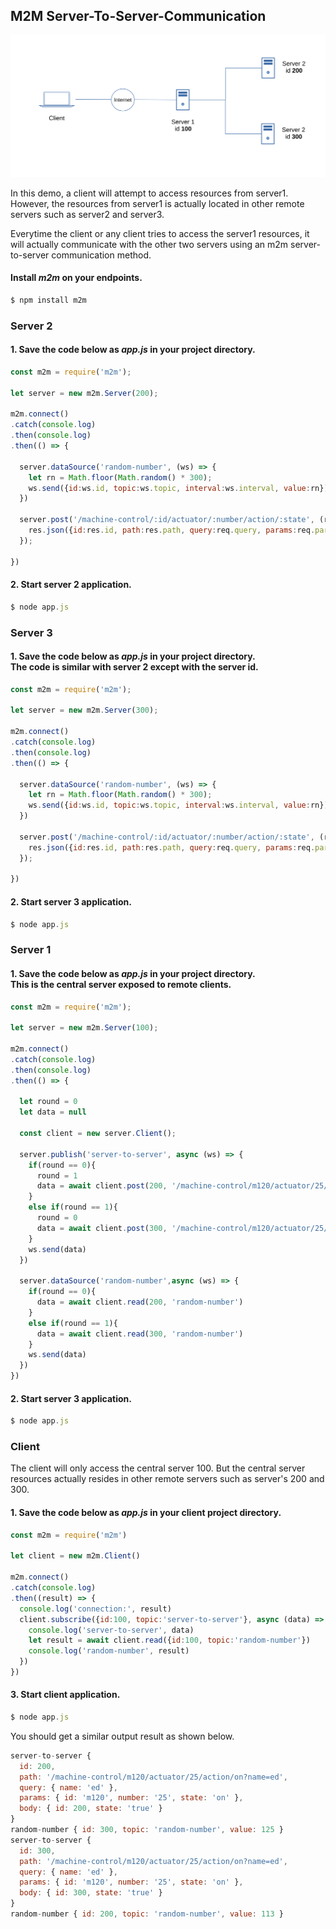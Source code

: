 ## M2M Server-To-Server-Communication
![](assets/m2m-server-to-server.svg)
[](https://raw.githubusercontent.com/EdoLabs/src2/master/quicktour.svg?sanitize=true)

In this demo, a client will attempt to access resources from server1. However, the resources from server1 is actually located in other remote servers such as server2 and server3.
<br>

Everytime the client or any client tries to access the server1 resources, it will actually communicate with the other two servers using an m2m server-to-server communication method.    


#### Install *m2m* on your endpoints.

```js
$ npm install m2m
```

### Server 2

#### 1. Save the code below as *app.js* in your project directory.

```js
const m2m = require('m2m');

let server = new m2m.Server(200);

m2m.connect()
.catch(console.log)
.then(console.log)
.then(() => {
  
  server.dataSource('random-number', (ws) => {
    let rn = Math.floor(Math.random() * 300);
    ws.send({id:ws.id, topic:ws.topic, interval:ws.interval, value:rn});
  })

  server.post('/machine-control/:id/actuator/:number/action/:state', (req, res) => {
    res.json({id:res.id, path:res.path, query:req.query, params:req.params, body:req.body});
  });

})
```

#### 2. Start server 2 application.

```js
$ node app.js
```
### Server 3

#### 1. Save the code below as *app.js* in your project directory. <br> The code is similar with server 2 except with the server id. 

```js
const m2m = require('m2m');

let server = new m2m.Server(300);

m2m.connect()
.catch(console.log)
.then(console.log)
.then(() => {

  server.dataSource('random-number', (ws) => {
    let rn = Math.floor(Math.random() * 300);
    ws.send({id:ws.id, topic:ws.topic, interval:ws.interval, value:rn});
  })

  server.post('/machine-control/:id/actuator/:number/action/:state', (req, res) => {
    res.json({id:res.id, path:res.path, query:req.query, params:req.params, body:req.body});
  });

})
```

#### 2. Start server 3 application.

```js
$ node app.js
```

### Server 1 

#### 1. Save the code below as *app.js* in your project directory. <br> This is the central server exposed to remote clients. 

```js
const m2m = require('m2m');

let server = new m2m.Server(100);

m2m.connect()
.catch(console.log)
.then(console.log)
.then(() => {

  let round = 0
  let data = null

  const client = new server.Client();

  server.publish('server-to-server', async (ws) => {
    if(round == 0){
      round = 1
      data = await client.post(200, '/machine-control/m120/actuator/25/action/on?name=ed', {id:200, state:'true'})
    }
    else if(round == 1){
      round = 0
      data = await client.post(300, '/machine-control/m120/actuator/25/action/on?name=ed', {id:300, state:'true'})
    }
    ws.send(data)
  })

  server.dataSource('random-number',async (ws) => {
    if(round == 0){
      data = await client.read(200, 'random-number')
    }
    else if(round == 1){
      data = await client.read(300, 'random-number')
    }
    ws.send(data)
  })
})
```

#### 2. Start server 3 application.

```js
$ node app.js
```

### Client

The client will only access the central server 100. But the central server resources actually resides in other remote servers such as server's 200 and 300.  
#### 1. Save the code below as *app.js* in your client project directory.

```js
const m2m = require('m2m')

let client = new m2m.Client()

m2m.connect()
.catch(console.log)
.then((result) => {
  console.log('connection:', result)
  client.subscribe({id:100, topic:'server-to-server'}, async (data) => { 
    console.log('server-to-server', data)
    let result = await client.read({id:100, topic:'random-number'})
    console.log('random-number', result)    
  }) 
})
```
#### 3. Start client application.
```js
$ node app.js
```
You should get a similar output result as shown below.
```js
server-to-server {
  id: 200,
  path: '/machine-control/m120/actuator/25/action/on?name=ed',
  query: { name: 'ed' },
  params: { id: 'm120', number: '25', state: 'on' },
  body: { id: 200, state: 'true' }
}
random-number { id: 300, topic: 'random-number', value: 125 }
server-to-server {
  id: 300,
  path: '/machine-control/m120/actuator/25/action/on?name=ed',
  query: { name: 'ed' },
  params: { id: 'm120', number: '25', state: 'on' },
  body: { id: 300, state: 'true' }
}
random-number { id: 200, topic: 'random-number', value: 113 }
```




